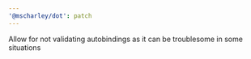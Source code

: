 ```yaml
---
'@mscharley/dot': patch
---
```


Allow for not validating autobindings as it can be troublesome in some situations
